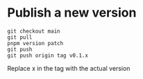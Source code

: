 # Publish a new version

```shell
git checkout main
git pull
pnpm version patch
git push
git push origin tag v0.1.x
```
Replace x in the tag with the actual version